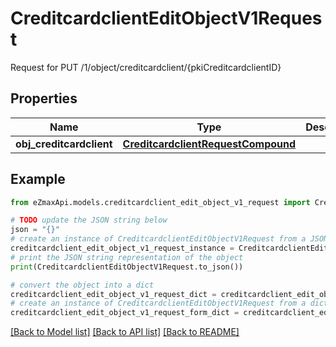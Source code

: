 # CreditcardclientEditObjectV1Request

Request for PUT /1/object/creditcardclient/{pkiCreditcardclientID}

## Properties

Name | Type | Description | Notes
------------ | ------------- | ------------- | -------------
**obj_creditcardclient** | [**CreditcardclientRequestCompound**](CreditcardclientRequestCompound.md) |  | 

## Example

```python
from eZmaxApi.models.creditcardclient_edit_object_v1_request import CreditcardclientEditObjectV1Request

# TODO update the JSON string below
json = "{}"
# create an instance of CreditcardclientEditObjectV1Request from a JSON string
creditcardclient_edit_object_v1_request_instance = CreditcardclientEditObjectV1Request.from_json(json)
# print the JSON string representation of the object
print(CreditcardclientEditObjectV1Request.to_json())

# convert the object into a dict
creditcardclient_edit_object_v1_request_dict = creditcardclient_edit_object_v1_request_instance.to_dict()
# create an instance of CreditcardclientEditObjectV1Request from a dict
creditcardclient_edit_object_v1_request_form_dict = creditcardclient_edit_object_v1_request.from_dict(creditcardclient_edit_object_v1_request_dict)
```
[[Back to Model list]](../README.md#documentation-for-models) [[Back to API list]](../README.md#documentation-for-api-endpoints) [[Back to README]](../README.md)


